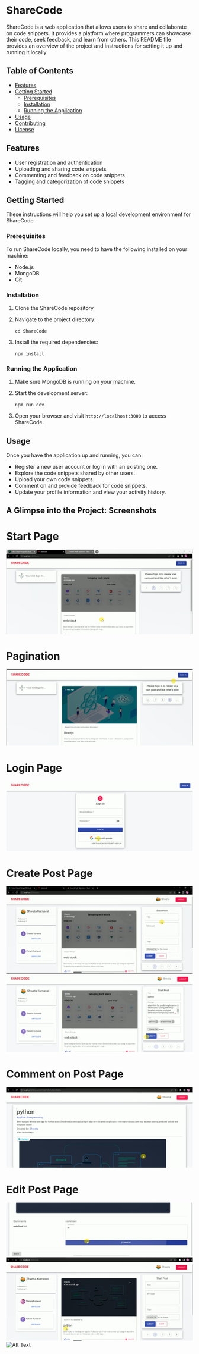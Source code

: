 # ShareCode

ShareCode is a web application that allows users to share and collaborate on code snippets. It provides a platform where programmers can showcase their code, seek feedback, and learn from others. This README file provides an overview of the project and instructions for setting it up and running it locally.

## Table of Contents

- [Features](#features)
- [Getting Started](#getting-started)
  - [Prerequisites](#prerequisites)
  - [Installation](#installation)
  - [Running the Application](#running-the-application)
- [Usage](#usage)
- [Contributing](#contributing)
- [License](#license)

## Features

- User registration and authentication
- Uploading and sharing code snippets
- Commenting and feedback on code snippets
- Tagging and categorization of code snippets


## Getting Started

These instructions will help you set up a local development environment for ShareCode.

### Prerequisites

To run ShareCode locally, you need to have the following installed on your machine:

- Node.js 
- MongoDB
- Git

### Installation

1. Clone the ShareCode repository
2. Navigate to the project directory:

   ```
   cd ShareCode
   ```

3. Install the required dependencies:

   ```
   npm install
   ```

### Running the Application

1. Make sure MongoDB is running on your machine.

2. Start the development server:

   ```
   npm run dev
   ```

3. Open your browser and visit `http://localhost:3000` to access ShareCode.

## Usage

Once you have the application up and running, you can:

- Register a new user account or log in with an existing one.
- Explore the code snippets shared by other users.
- Upload your own code snippets.
- Comment on and provide feedback for code snippets.
- Update your profile information and view your activity history.

  
 ## A Glimpse into the Project: Screenshots


 # Start Page
<img src="https://github.com/shvetakumavat/sharecode/blob/master/IMG/1.PNG" alt="Alt Text">

# Pagination 
<img src="https://github.com/shvetakumavat/sharecode/blob/master/IMG/2.PNG" alt="Alt Text">

# Login Page

<img src="https://github.com/shvetakumavat/sharecode/blob/master/IMG/3.PNG" alt="Alt Text">

# Create Post Page
<img src="https://github.com/shvetakumavat/sharecode/blob/master/IMG/4.PNG" alt="Alt Text">



<img src="https://github.com/shvetakumavat/sharecode/blob/master/IMG/5.PNG" alt="Alt Text">


# Comment on Post Page
<img src="https://github.com/shvetakumavat/sharecode/blob/master/IMG/6.PNG" alt="Alt Text">


# Edit Post Page
<img src="https://github.com/shvetakumavat/sharecode/blob/master/IMG/7.PNG" alt="Alt Text">



<img src="https://github.com/shvetakumavat/sharecode/blob/master/IMG/8.PNG" alt="Alt Text">



<img src="https://github.com/shvetakumavat/sharecode/blob/master/IMG/9.PNG" alt="Alt Text">



